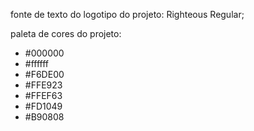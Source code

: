 fonte de texto do logotipo do projeto: Righteous Regular;

paleta de cores do projeto:

* #000000
* #ffffff
* #F6DE00
* #FFE923
* #FFEF63
* #FD1049
* #B90808
